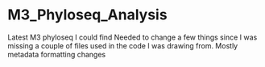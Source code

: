 # M3_Phyloseq_Analysis

Latest M3 phyloseq I could find
Needed to change a few things since I was missing a couple of files used in the code I was drawing from.
Mostly metadata formatting changes
